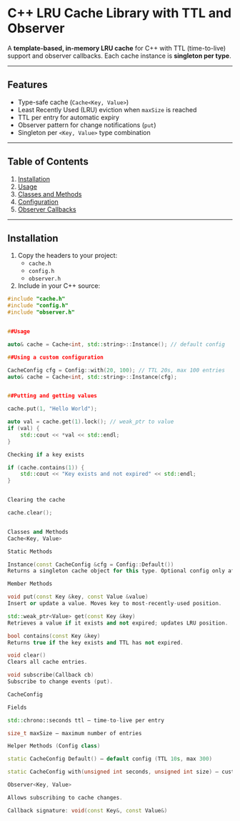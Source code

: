 # C++ LRU Cache Library with TTL and Observer

A **template-based, in-memory LRU cache** for C++ with TTL (time-to-live) support and observer callbacks. Each cache instance is **singleton per type**.

---

## Features

- Type-safe cache (`Cache<Key, Value>`)  
- Least Recently Used (LRU) eviction when `maxSize` is reached  
- TTL per entry for automatic expiry  
- Observer pattern for change notifications (`put`)  
- Singleton per `<Key, Value>` type combination  

---

## Table of Contents

1. [Installation](#installation)  
2. [Usage](#usage)  
3. [Classes and Methods](#classes-and-methods)  
4. [Configuration](#configuration)  
5. [Observer Callbacks](#observer-callbacks)  

---

## Installation

1. Copy the headers to your project:  
   - `cache.h`  
   - `config.h`  
   - `observer.h`  
2. Include in your C++ source:

```cpp
#include "cache.h"
#include "config.h"
#include "observer.h"


##Usage

auto& cache = Cache<int, std::string>::Instance(); // default config

##Using a custom configuration

CacheConfig cfg = Config::with(20, 100); // TTL 20s, max 100 entries
auto& cache = Cache<int, std::string>::Instance(cfg);


##Putting and getting values

cache.put(1, "Hello World");

auto val = cache.get(1).lock(); // weak_ptr to value
if (val) {
    std::cout << *val << std::endl;
}

Checking if a key exists

if (cache.contains(1)) {
    std::cout << "Key exists and not expired" << std::endl;
}


Clearing the cache

cache.clear();


Classes and Methods
Cache<Key, Value>

Static Methods

Instance(const CacheConfig &cfg = Config::Default())
Returns a singleton cache object for this type. Optional config only affects first creation.

Member Methods

void put(const Key &key, const Value &value)
Insert or update a value. Moves key to most-recently-used position.

std::weak_ptr<Value> get(const Key &key)
Retrieves a value if it exists and not expired; updates LRU position.

bool contains(const Key &key)
Returns true if the key exists and TTL has not expired.

void clear()
Clears all cache entries.

void subscribe(Callback cb)
Subscribe to change events (put).

CacheConfig

Fields

std::chrono::seconds ttl — time-to-live per entry

size_t maxSize — maximum number of entries

Helper Methods (Config class)

static CacheConfig Default() — default config (TTL 10s, max 300)

static CacheConfig with(unsigned int seconds, unsigned int size) — custom TTL and max size

Observer<Key, Value>

Allows subscribing to cache changes.

Callback signature: void(const Key&, const Value&)
